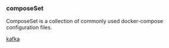 ### composeSet

ComposeSet is a collection of commonly used docker-compose configuration files.

[kafka](./kafka.yml)